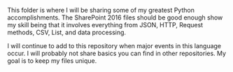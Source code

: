 This folder is where I will be sharing some of my greatest Python accomplishments. The SharePoint 2016 files should be good enough show my skill being that it involves
everything from JSON, HTTP, Request methods, CSV, List, and data processing.

I will continue to add to this repository when major events in this language occur. I will probably not share basics you can find in other repositories. My goal is to
keep my files unique.
